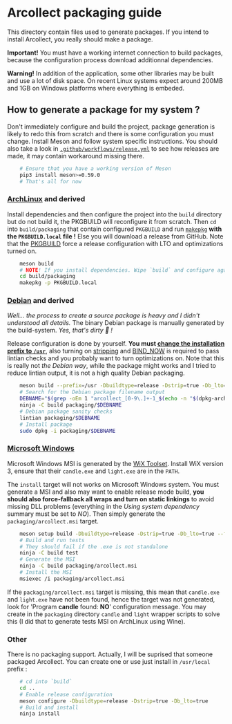 # Arcollect packaging guide

This directory contain files used to generate packages. If you intend to install Arcollect, you really should make a package.

**Important!** You must have a working internet connection to build packages, because the configuration process download additionnal dependencies.

**Warning!** In addition of the application, some other libraries may be built and use a lot of disk space. On recent Linux systems expect around 200MB and 1GB on Windows platforms where everything is embeded.

## How to generate a package for my system ?
Don't immediately configure and build the project, package generation is likely to redo this from scratch and there is some configuration you must change. Install Meson and follow system specific instructions. You should also take a look in [`.github/workflows/release.yml`](https://github.com/DevilishSpirits/arcollect/blob/master/.github/workflows/release.yml) to see how releases are made, it may contain workaround missing there.
```sh
	# Ensure that you have a working version of Meson
	pip3 install meson>=0.59.0
	# That's all for now
```

### [ArchLinux](https://archlinux.org/) and derived
Install dependencies and then configure the project into the `build` directory but do not build it, the PKGBUILD will reconfigure it from scratch. Then `cd` into `build/packaging` that contain configured `PKGBUILD` and run [`makepkg`](https://man.archlinux.org/man/makepkg.8) **with the `PKGBUILD.local` file !** Else you will download a release from GitHub. Note that the [PKGBUILD](https://github.com/DevilishSpirits/arcollect/blob/master/packaging/PKGBUILD.in#L15) force a release configuration with LTO and optimizations turned on.

```sh
	meson build
	# NOTE! If you install dependencies. Wipe `build` and configure again to get correct dependencies listing.
	cd build/packaging
	makepkg -p PKGBUILD.local
```

### [Debian](https://www.debian.org/) and derived
*Well... the process to create a source package is heavy and I didn't understood all details.* The binary Debian package is manually generated by the build-system. *Yes, that's dirty 🙈️ !*

Release configuration is done by yourself. **You must [change the installation prefix to `/usr`](https://lintian.debian.org/tags/dir-in-usr-local)**, also turning on [stripping](https://lintian.debian.org/tags/unstripped-binary-or-object) and [BIND_NOW](https://lintian.debian.org/tags/hardening-no-bindnow) is required to pass lintian checks and you probably want to turn optimizations on. Note that this is really not *the Debian way*, while the package might works and I tried to reduce lintian output, it is not a high quality Debian packaging.

```sh
	meson build --prefix=/usr -Dbuildtype=release -Dstrip=true -Db_lto=true -Dunity=on -Dcpp_link_args='-z now'
	# Search for the Debian package filename output
	DEBNAME="$(grep -oEm 1 "arcollect_[0-9\.]+-1_$(echo -n "$(dpkg-architecture -q DEB_HOST_ARCH)").deb" build/build.ninja)"
	ninja -C build packaging/$DEBNAME
	# Debian package sanity checks
	lintian packaging/$DEBNAME
	# Install package
	sudo dpkg -i packaging/$DEBNAME
```

### [Microsoft Windows](https://www.microsoft.com/windows)
Microsoft Windows MSI is generated by the [WiX Toolset](https://wixtoolset.org/). Install WiX version 3, ensure that their `candle.exe` and `light.exe` are in the `PATH`.

The `install` target will not works on Microsoft Windows system. You must generate a MSI and also may want to enable release mode build, **you should also force-fallback all wraps and turn on static linkings** to avoid missing DLL problems (everything in the *Using system dependency* summary must be set to *NO*). Then simply generate the `packaging/arcollect.msi` target.

```sh
	meson setup build -Dbuildtype=release -Dstrip=true -Db_lto=true --force-fallback-for=freetype2,fmt,bzip2,giflib,libpng,Imath,inih,lcms2,libcurl,libjpeg,libtiff,OpenImageIO,rapidjson,robin-map,roboto,sdl2,freetype2,harfbuzz,sqlite3,zlib -Denable_webextension=false -Dcpp_link_args=-static -Dc_link_args=-static
	# Build and run tests
	# They should fail if the .exe is not standalone
	ninja -C build test
	# Generate the MSI
	ninja -C build packaging/arcollect.msi
	# Install the MSI
	msiexec /i packaging/arcollect.msi
```

If the `packaging/arcollect.msi` target is missing, this mean that `candle.exe` and `light.exe` have not been found, hence the target was not generated, look for 'Program **candle** found: **NO**' configuration message. You may create in the `packaging` directory `candle` and `light` wrapper scripts to solve this (I did that to generate tests MSI on ArchLinux using Wine).

### Other
There is no packaging support. Actually, I will be suprised that someone packaged Arcollect. You can create one or use just install in `/usr/local` prefix :

```sh
	# cd into `build`
	cd ..
	# Enable release configuration
	meson configure -Dbuildtype=release -Dstrip=true -Db_lto=true
	# Build and install
	ninja install
```
